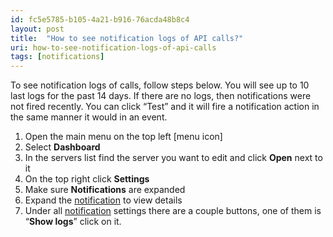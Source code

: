 ```yaml
---
id: fc5e5785-b105-4a21-b916-76acda48b8c4
layout: post
title:  "How to see notification logs of API calls?"
uri: how-to-see-notification-logs-of-api-calls
tags: [notifications]
---
```

To see notification logs of calls, follow steps below. You will see up to 10 last logs for the past 14 days. If there are no logs, then notifications were not fired recently. You can click “Test” and it will fire a notification action in the same manner it would in an event.

<!-- more -->

1.  Open the main menu on the top left \[menu icon\]
2.  Select **Dashboard**
3.  In the servers list find the server you want to edit and click **Open** next to it
4.  On the top right click **Settings**
5.  Make sure **Notifications** are expanded
6.  Expand the [notification](f7277d70-7b35-489b-b378-009a690e0a3f) to view details
7.  Under all [notification](f7277d70-7b35-489b-b378-009a690e0a3f) settings there are a couple buttons, one of them is “**Show logs**” click on it.